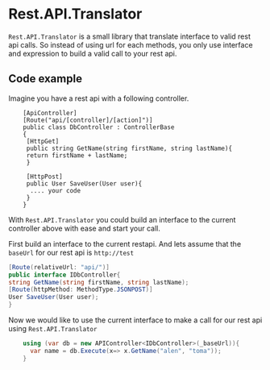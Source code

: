 # Rest.API.Translator
 
`Rest.API.Translator` is a small library that translate interface to valid rest api calls. So instead of using url for each methods, you only use interface and expression to build a valid call to your rest api.
 
## Code example 
Imagine you have a rest api with a following controller.
```cshap
    [ApiController]
    [Route("api/[controller]/[action]")]
    public class DbController : ControllerBase
    {
     [HttpGet]
     public string GetName(string firstName, string lastName){
     return firstName + lastName;
     }
     
     [HttpPost]
     public User SaveUser(User user){
      .... your code
     }
    }
```

With `Rest.API.Translator` you could build an interface to the current controller above with ease and start your call.

First build an interface to the current restapi.
And lets assume that the `baseUrl` for our rest api is `http://test` 

```csharp
[Route(relativeUrl: "api/")]
public interface IDbController{
string GetName(string firstName, string lastName);
[Route(httpMethod: MethodType.JSONPOST)]
User SaveUser(User user);
}
```
Now we would like to use the current interface to make a call for our rest api using `Rest.API.Translator`
```csharp
    using (var db = new APIController<IDbController>(_baseUrl)){
      var name = db.Execute(x=> x.GetName("alen", "toma"));
    }
```
